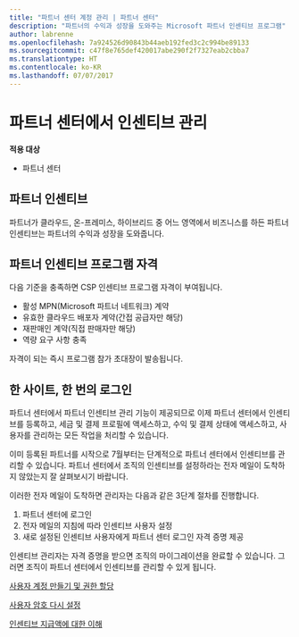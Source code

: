 ```yaml
---
title: "파트너 센터 계정 관리 | 파트너 센터"
description: "파트너의 수익과 성장을 도와주는 Microsoft 파트너 인센티브 프로그램"
author: labrenne
ms.openlocfilehash: 7a924526d90843b44aeb192fed3c2c994be89133
ms.sourcegitcommit: c47f8e765def420017abe290f2f7327eab2cbba7
ms.translationtype: HT
ms.contentlocale: ko-KR
ms.lasthandoff: 07/07/2017
---
```

# <a name="manage-your-incentives-in-partner-center"></a>파트너 센터에서 인센티브 관리 

**적용 대상**

-  파트너 센터

## <a name="partner-incentives"></a>파트너 인센티브 

파트너가 클라우드, 온-프레미스, 하이브리드 중 어느 영역에서 비즈니스를 하든 파트너 인센티브는 파트너의 수익과 성장을 도와줍니다.

## <a name="qualify-for-the-partner-incentives-program"></a>파트너 인센티브 프로그램 자격

다음 기준을 충족하면 CSP 인센티브 프로그램 자격이 부여됩니다.

-   활성 MPN(Microsoft 파트너 네트워크) 계약 
-   유효한 클라우드 배포자 계약(간접 공급자만 해당)
-   재판매인 계약(직접 판매자만 해당)
-   역량 요구 사항 충족

자격이 되는 즉시 프로그램 참가 초대장이 발송됩니다.

## <a name="one-site-one-sign-in"></a>한 사이트, 한 번의 로그인

파트너 센터에서 파트너 인센티브 관리 기능이 제공되므로 이제 파트너 센터에서 인센티브를 등록하고, 세금 및 결제 프로필에 액세스하고, 수익 및 결제 상태에 액세스하고, 사용자를 관리하는 모든 작업을 처리할 수 있습니다. 

이미 등록된 파트너를 시작으로 7월부터는 단계적으로 파트너 센터에서 인센티브를 관리할 수 있습니다. 파트너 센터에서 조직의 인센티브를 설정하라는 전자 메일이 도착하지 않았는지 잘 살펴보시기 바랍니다. 

이러한 전자 메일이 도착하면 관리자는 다음과 같은 3단계 절차를 진행합니다.

1.  파트너 센터에 로그인 
2.  전자 메일의 지침에 따라 인센티브 사용자 설정 
3.  새로 설정된 인센티브 사용자에게 파트너 센터 로그인 자격 증명 제공

인센티브 관리자는 자격 증명을 받으면 조직의 마이그레이션을 완료할 수 있습니다. 그러면 조직이 파트너 센터에서 인센티브를 관리할 수 있게 됩니다.


[사용자 계정 만들기 및 권한 할당](create-user-accounts-and-set-permissions.md)

[사용자 암호 다시 설정](reset-a-user-password.md)

[인센티브 지급액에 대한 이해](understand-incentive-payouts.md)

